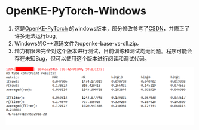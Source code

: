 # OpenKE-PyTorch-Windows

1. 这是[OpenKE-PyTorch](https://github.com/thunlp/OpenKE) 的windows版本，部分修改参考了[CSDN](https://blog.csdn.net/wangdong1106/article/details/109597447)，并修正了许多无法运行bug。
2. Windows的C++源码文件为openke-base-vs-dll.zip。
3. 精力有限未完全对这个版本进行测试，目前训练和测试均无问题。程序可能会存在未知Bug，但可以使用这个版本进行阅读和调试代码。


![image](https://github.com/sunke-github/OpenKE-Windows/blob/main/results.png)
